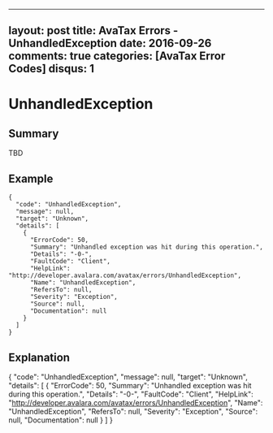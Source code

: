 
---
layout: post
title: AvaTax Errors - UnhandledException
date: 2016-09-26
comments: true
categories: [AvaTax Error Codes]
disqus: 1
---

# UnhandledException

## Summary

TBD

## Example

    {
      "code": "UnhandledException",
      "message": null,
      "target": "Unknown",
      "details": [
        {
          "ErrorCode": 50,
          "Summary": "Unhandled exception was hit during this operation.",
          "Details": "-0-",
          "FaultCode": "Client",
          "HelpLink": "http://developer.avalara.com/avatax/errors/UnhandledException",
          "Name": "UnhandledException",
          "RefersTo": null,
          "Severity": "Exception",
          "Source": null,
          "Documentation": null
        }
      ]
    }

## Explanation

{
      "code": "UnhandledException",
      "message": null,
      "target": "Unknown",
      "details": [
        {
          "ErrorCode": 50,
          "Summary": "Unhandled exception was hit during this operation.",
          "Details": "-0-",
          "FaultCode": "Client",
          "HelpLink": "http://developer.avalara.com/avatax/errors/UnhandledException",
          "Name": "UnhandledException",
          "RefersTo": null,
          "Severity": "Exception",
          "Source": null,
          "Documentation": null
        }
      ]
    }
